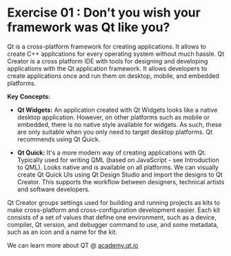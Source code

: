 # Exercise 01 : Don't you wish your framework was Qt like you?

Qt is a cross-platform framework for creating applications. It allows to create C++ applications for every operating system without much hassle.
Qt Creator is a cross platform IDE with tools for designing and developing applications with the Qt application framework. It allows developers to create applications once and run them on desktop, mobile, and embedded platforms.

**Key Concepts:**

* **Qt Widgets:** An application created with Qt Widgets looks like a native desktop application. However, on other platforms such as mobile or embedded, there is no native style available for widgets. As such, these are only suitable when you only need to target desktop platforms. Qt recommends using Qt Quick.

* **Qt Quick:** It's a more modern way of creating applications with Qt. Typically used for writing QML (based on JavaScript - see Introduction to QML). Looks native and is available on all platforms. We can visually create Qt Quick UIs using Qt Design Studio and import the designs to Qt Creator. This supports the workflow between designers, technical artists and software developers.

Qt Creator groups settings used for building and running projects as kits to make cross-platform and cross-configuration development easier. Each kit consists of a set of values that define one environment, such as a device, compiler, Qt version, and debugger command to use, and some metadata, such as an icon and a name for the kit.

We can learn more about QT @ [academy.qt.io](academy.qt.io)